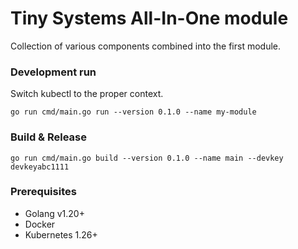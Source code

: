 # Tiny Systems All-In-One module
Collection of various components combined into the first module.

### Development run
Switch kubectl to the proper context.

```shell
go run cmd/main.go run --version 0.1.0 --name my-module
```
### Build & Release

```shell
go run cmd/main.go build --version 0.1.0 --name main --devkey devkeyabc1111
```
### Prerequisites 
* Golang v1.20+
* Docker
* Kubernetes  1.26+

